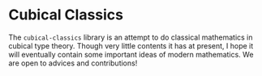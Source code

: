 # Cubical Classics
The `cubical-classics` library is an attempt to do classical mathematics in cubical type theory.
Though very little contents it has at present, I hope it will eventually contain some important ideas of modern mathematics.
We are open to advices and contributions!
